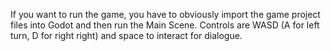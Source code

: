 If you want to run the game, you have to obviously import the game project files into Godot and then run the Main Scene. Controls are WASD (A for left turn, D for right right) and space to interact for dialogue. 
